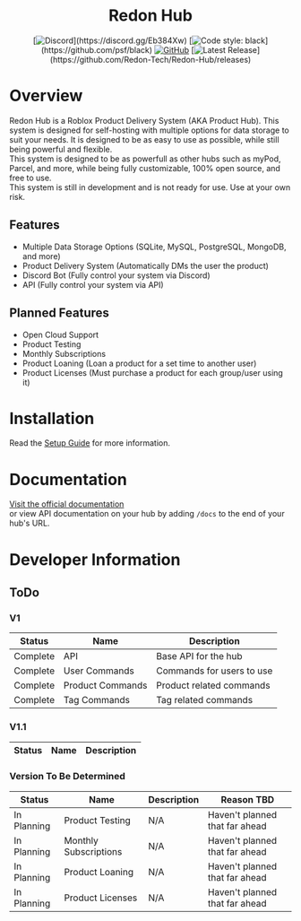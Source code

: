 <h1 align="center">Redon Hub</h1>

<div align="center">
  
  [![Discord](https://img.shields.io/discord/536555061510144020?label=discord&logo=discord&logoColor=rgb(255,255,255)&labelColor=302d41&style=for-the-badge)](https://discord.gg/Eb384Xw)
  [![Code style: black](https://img.shields.io/badge/code%20style-black-000000.svg?logo=devdotto&logoColor=rgb(255,255,255)&labelColor=302d41&style=for-the-badge)](https://github.com/psf/black)
  [![GitHub](https://img.shields.io/github/license/redon-tech/Redon-Hub?labelColor=302d41&style=for-the-badge)](https://mit-license.org/)
  [![Latest Release](https://img.shields.io/github/v/release/redon-tech/Redon-Hub?logo=robloxstudio&logoColor=rgb(255,255,255)&labelColor=302d41&style=for-the-badge)](https://github.com/Redon-Tech/Redon-Hub/releases)
  
</div>

# Overview
Redon Hub is a Roblox Product Delivery System (AKA Product Hub). This system is designed for self-hosting with multiple options for data storage to suit your needs. It is designed to be as easy to use as possible, while still being powerful and flexible.
\
This system is designed to be as powerfull as other hubs such as myPod, Parcel, and more, while being fully customizable, 100% open source, and free to use.
\
This system is still in development and is not ready for use. Use at your own risk.

## Features

- Multiple Data Storage Options (SQLite, MySQL, PostgreSQL, MongoDB, and more)
- Product Delivery System (Automatically DMs the user the product)
- Discord Bot (Fully control your system via Discord)
- API (Fully control your system via API)

## Planned Features

- Open Cloud Support
- Product Testing
- Monthly Subscriptions
- Product Loaning (Loan a product for a set time to another user)
- Product Licenses (Must purchase a product for each group/user using it)

# Installation

Read the [Setup Guide](https://hub.redon.tech/setup/overview/) for more information.

# Documentation

[Visit the official documentation](https://hub.redon.tech/)\
or view API documentation on your hub by adding `/docs` to the end of your hub's URL.

# Developer Information

## ToDo

### V1
| Status   | Name             | Description               |
| -------- | ---------------- | ------------------------- |
| Complete | API              | Base API for the hub      |
| Complete | User Commands    | Commands for users to use |
| Complete | Product Commands | Product related commands  |
| Complete | Tag Commands     | Tag related commands      |


### V1.1

| Status | Name | Description |
| ------ | ---- | ----------- |


### Version To Be Determined
| Status      | Name                  | Description | Reason TBD                     |
| ----------- | --------------------- | ----------- | ------------------------------ |
| In Planning | Product Testing       | N/A         | Haven't planned that far ahead |
| In Planning | Monthly Subscriptions | N/A         | Haven't planned that far ahead |
| In Planning | Product Loaning       | N/A         | Haven't planned that far ahead |
| In Planning | Product Licenses      | N/A         | Haven't planned that far ahead |
